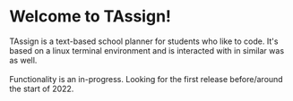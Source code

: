 # Welcome to TAssign!
TAssign is a text-based school planner for students who like to code. It's based on a linux terminal environment and is interacted with in similar was as well.
<br /><br />
Functionality is an in-progress. Looking for the first release before/around the start of 2022.
